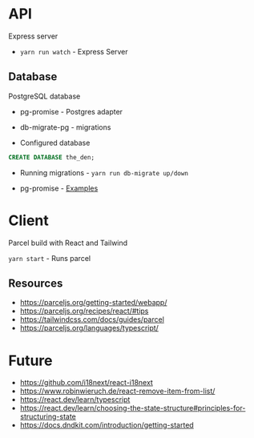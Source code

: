 
# API

Express server

* `yarn run watch` - Express Server

## Database

PostgreSQL database

* pg-promise - Postgres adapter
* db-migrate-pg - migrations

* Configured database
```sql
CREATE DATABASE the_den;
```
* Running migrations - `yarn run db-migrate up/down`

* pg-promise - [Examples](https://github.com/vitaly-t/pg-promise/wiki/Learn-by-Example)

# Client

Parcel build with React and Tailwind

`yarn start` - Runs parcel

## Resources

* https://parceljs.org/getting-started/webapp/
* https://parceljs.org/recipes/react/#tips
* https://tailwindcss.com/docs/guides/parcel
* https://parceljs.org/languages/typescript/

# Future

* https://github.com/i18next/react-i18next
* https://www.robinwieruch.de/react-remove-item-from-list/
* https://react.dev/learn/typescript
* https://react.dev/learn/choosing-the-state-structure#principles-for-structuring-state
* https://docs.dndkit.com/introduction/getting-started
